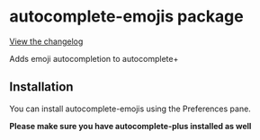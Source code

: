 # autocomplete-emojis package

[View the changelog](https://github.com/eqot/atom-autocomplete-emojis/blob/master/CHANGELOG.md)

Adds emoji autocompletion to autocomplete+

## Installation

You can install autocomplete-emojis using the Preferences pane.

**Please make sure you have autocomplete-plus installed as well**
